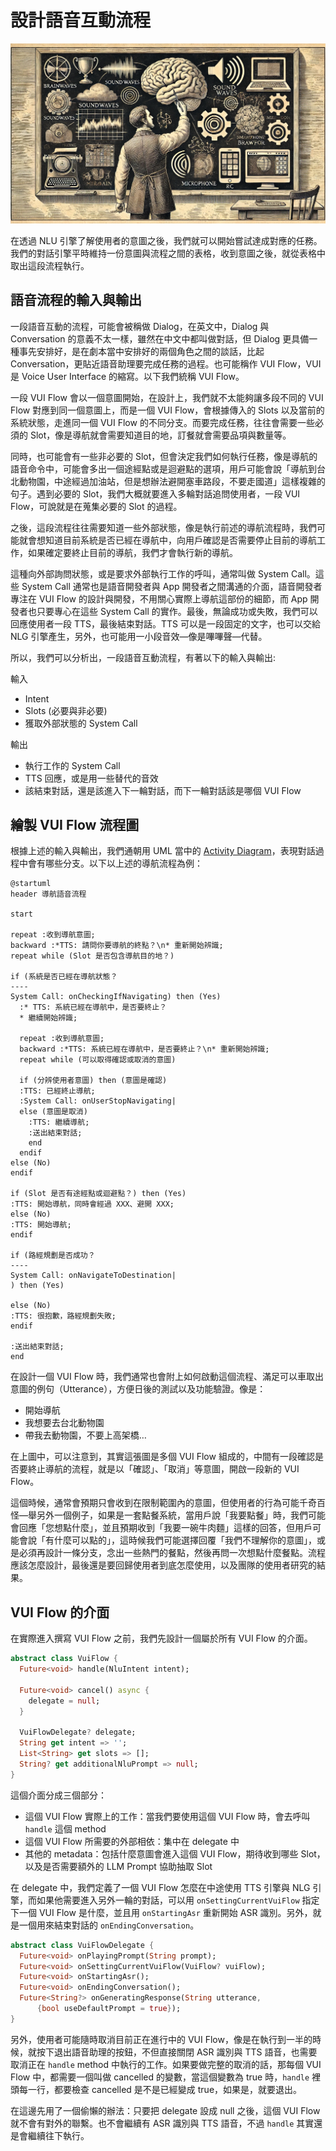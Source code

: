 # 設計語音互動流程

![封面](images/vui_flow_design.jpg)

在透過 NLU 引擎了解使用者的意圖之後，我們就可以開始嘗試達成對應的任務。我們的對話引擎平時維持一份意圖與流程之間的表格，收到意圖之後，就從表格中取出這段流程執行。

## 語音流程的輸入與輸出

一段語音互動的流程，可能會被稱做 Dialog，在英文中，Dialog 與 Conversation 的意義不太一樣，雖然在中文中都叫做對話，但 Dialog 更具備一種事先安排好，是在劇本當中安排好的兩個角色之間的談話，比起 Conversation，更貼近語音助理要完成任務的過程。也可能稱作 VUI Flow，VUI 是 Voice User Interface 的縮寫。以下我們統稱 VUI Flow。

一段 VUI Flow 會以一個意圖開始，在設計上，我們就不太能夠讓多段不同的 VUI Flow 對應到同一個意圖上，而是一個 VUI Flow，會根據傳入的 Slots 以及當前的系統狀態，走進同一個 VUI Flow 的不同分支。而要完成任務，往往會需要一些必須的 Slot，像是導航就會需要知道目的地，訂餐就會需要品項與數量等。

同時，也可能會有一些非必要的 Slot，但會決定我們如何執行任務，像是導航的語音命令中，可能會多出一個途經點或是迴避點的選項，用戶可能會說「導航到台北動物園，中途經過加油站，但是想辦法避開塞車路段，不要走國道」這樣複雜的句子。遇到必要的 Slot，我們大概就要進入多輪對話追問使用者，一段 VUI Flow，可說就是在蒐集必要的 Slot 的過程。

之後，這段流程往往需要知道一些外部狀態，像是執行前述的導航流程時，我們可能就會想知道目前系統是否已經在導航中，向用戶確認是否需要停止目前的導航工作，如果確定要終止目前的導航，我們才會執行新的導航。

這種向外部詢問狀態，或是要求外部執行工作的呼叫，通常叫做 System Call。這些 System Call 通常也是語音開發者與 App 開發者之間溝通的介面，語音開發者專注在 VUI Flow 的設計與開發，不用關心實際上導航這部份的細節，而 App 開發者也只要專心在這些 System Call 的實作。最後，無論成功或失敗，我們可以回應使用者一段 TTS，最後結束對話。TTS 可以是一段固定的文字，也可以交給 NLG 引擎產生，另外，也可能用一小段音效—像是嗶嗶聲—代替。

所以，我們可以分析出，一段語音互動流程，有著以下的輸入與輸出:

輸入

- Intent
- Slots (必要與非必要)
- 獲取外部狀態的 System Call

輸出

- 執行工作的 System Call
- TTS 回應，或是用一些替代的音效
- 該結束對話，還是該進入下一輪對話，而下一輪對話該是哪個 VUI Flow

## 繪製 VUI Flow 流程圖

根據上述的輸入與輸出，我們通朝用 UML 當中的 [Activity Diagram](https://en.wikipedia.org/wiki/Activity_diagram)，表現對話過程中會有哪些分支。以下以上述的導航流程為例：

```puml
@startuml
header 導航語音流程

start

repeat :收到導航意圖;
backward :*TTS: 請問你要導航的終點？\n* 重新開始辨識;
repeat while (Slot 是否包含導航目的地？)

if (系統是否已經在導航狀態？
----
System Call: onCheckingIfNavigating) then (Yes)
  :* TTS: 系統已經在導航中，是否要終止？
  * 繼續開始辨識;

  repeat :收到導航意圖;
  backward :*TTS: 系統已經在導航中，是否要終止？\n* 重新開始辨識;
  repeat while (可以取得確認或取消的意圖)

  if (分辨使用者意圖) then (意圖是確認)
  :TTS: 已經終止導航;
  :System Call: onUserStopNavigating|
  else (意圖是取消)
    :TTS: 繼續導航;
    :送出結束對話;
    end
  endif
else (No)
endif

if (Slot 是否有途經點或迴避點？) then (Yes)
:TTS: 開始導航，同時會經過 XXX、避開 XXX;
else (No)
:TTS: 開始導航;
endif

if (路經規劃是否成功？
----
System Call: onNavigateToDestination|
) then (Yes)

else (No)
:TTS: 很抱歉，路經規劃失敗;
endif

:送出結束對話;
end
```

在設計一個 VUI Flow 時，我們通常也會附上如何啟動這個流程、滿足可以車取出意圖的例句（Utterance），方便日後的測試以及功能驗證。像是：

- 開始導航
- 我想要去台北動物園
- 帶我去動物園，不要上高架橋…

在上圖中，可以注意到，其實這張圖是多個 VUI Flow 組成的，中間有一段確認是否要終止導航的流程，就是以「確認」、「取消」等意圖，開啟一段新的 VUI Flow。

這個時候，通常會預期只會收到在限制範圍內的意圖，但使用者的行為可能千奇百怪—舉另外一個例子，如果是一套點餐系統，當用戶說「我要點餐」時，我們可能會回應「您想點什麼」，並且預期收到「我要一碗牛肉麵」這樣的回答，但用戶可能會說「有什麼可以點的」，這時候我們可能選擇回覆「我們不理解你的意圖」，或是必須再設計一條分支，念出一些熱門的餐點，然後再問一次想點什麼餐點。流程應該怎麼設計，最後還是要回歸使用者到底怎麼使用，以及團隊的使用者研究的結果。

## VUI Flow 的介面

在實際進入撰寫 VUI Flow 之前，我們先設計一個屬於所有 VUI Flow 的介面。

```dart
abstract class VuiFlow {
  Future<void> handle(NluIntent intent);

  Future<void> cancel() async {
    delegate = null;
  }

  VuiFlowDelegate? delegate;
  String get intent => '';
  List<String> get slots => [];
  String? get additionalNluPrompt => null;
}
```

這個介面分成三個部分：

- 這個 VUI Flow 實際上的工作：當我們要使用這個 VUI Flow 時，會去呼叫 `handle` 這個 method
- 這個 VUI Flow 所需要的外部相依：集中在 delegate 中
- 其他的 metadata：包括什麼意圖會進入這個 VUI Flow，期待收到哪些 Slot，以及是否需要額外的 LLM Prompt 協助抽取 Slot

在 delegate 中，我們定義了一個 VUI Flow 怎麼在中途使用 TTS 引擎與 NLG 引擎，而如果他需要進入另外一輪的對話，可以用 `onSettingCurrentVuiFlow` 指定下一個 VUI Flow 是什麼，並且用 `onStartingAsr` 重新開始 ASR 識別。另外，就是一個用來結束對話的 `onEndingConversation`。

```dart
abstract class VuiFlowDelegate {
  Future<void> onPlayingPrompt(String prompt);
  Future<void> onSettingCurrentVuiFlow(VuiFlow? vuiFlow);
  Future<void> onStartingAsr();
  Future<void> onEndingConversation();
  Future<String?> onGeneratingResponse(String utterance,
      {bool useDefaultPrompt = true});
}
```

另外，使用者可能隨時取消目前正在進行中的 VUI Flow，像是在執行到一半的時候，就按下退出語音助理的按鈕，不但直接關閉 ASR 識別與 TTS 語音，也需要取消正在 `handle` method 中執行的工作。如果要做完整的取消的話，那每個 VUI Flow 中，都需要一個叫做 cancelled 的變數，當這個變數為 true 時，`handle` 裡頭每一行，都要檢查 cancelled 是不是已經變成 true，如果是，就要退出。

在這邊先用了一個偷懶的辦法：只要把 delegate 設成 null 之後，這個 VUI Flow 就不會有對外的聯繫。也不會繼續有 ASR 識別與 TTS 語音，不過 `handle` 其實還是會繼續往下執行。
